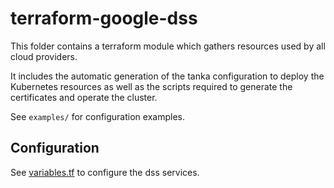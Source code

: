 # terraform-google-dss

This folder contains a terraform module which gathers resources used by all cloud providers.

It includes the automatic generation of the tanka configuration to deploy the Kubernetes resources
as well as the scripts required to generate the certificates and operate the cluster. 

See `examples/` for configuration examples.


## Configuration

See [variables.tf](./variables.tf) to configure the dss services.
